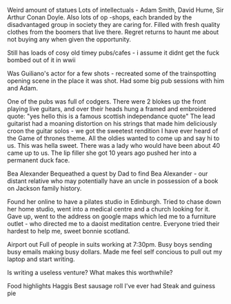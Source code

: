 Weird amount of statues
Lots of intellectuals - Adam Smith, David Hume, Sir Arthur Conan Doyle.
Also lots of op -shops, each branded by the disadvantaged group in society they are caring for. Filled with fresh quality clothes from the boomers that live there. Regret returns to haunt me about not buying any when given the opportunity.

Still has loads of cosy old timey pubs/cafes - i assume it didnt get the fuck bombed out of it in wwii

Was Guiliano's actor for a few shots - recreated some of the trainspotting opening scene in the place it was shot.
Had some big pub sessions with him and Adam.

One of the pubs was full of codgers. There were 2 blokes up the front playing live guitars, and over their heads hung a framed and embroidered quote: "yes hello this is a famous scottish independance quote"
The lead guitarist had a moaning distortion on his strings that made him deliciously croon the guitar solos - we got the sweetest rendition I have ever heard of the Game of thrones theme.
All the oldies wanted to come up and say hi to us.
This was hella sweet.
There was a lady who would have been about 40 came up to us.
The lip filler she got 10 years ago pushed her into a permanent duck face.

Bea Alexander
Bequeathed a quest by Dad to find Bea Alexander - our distant relative who may potentially have an uncle in possession of a book on Jackson family history.

Found her online to have a pilates studio in Edinburgh.
Tried to chase down her home studio, went into a medical centre and a church looking for it. Gave up, went to the address on google maps which led me to a furniture outlet - who directed me to a daoist meditation centre. Everyone tried their hardest to help me, sweet bonnie scotland.

Airport out
Full of people in suits working at 7:30pm. Busy boys sending busy emails making busy dollars. Made me feel self concious to pull out my laptop and start writing.

Is writing a useless venture?
What makes this worthwhile?

Food highlights
Haggis
Best sausage roll I've ever had
Steak and guiness pie
